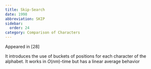 ```yaml
---
title: Skip-Search
date: 1998
abbreviation: SKIP
sidebar:
  order: 24
category: Comparison of Characters
---
```


Appeared in [28]

It introduces the use of buckets of positions for each character of the alphabet. It works in $O(nm)$-time but has a linear average behavior
